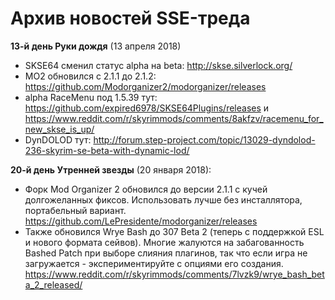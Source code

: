 # Архив новостей SSE-треда

**13-й день Руки дождя** (13 апреля 2018)
+ SKSE64 сменил статус alpha на beta: http://skse.silverlock.org/
+ MO2 обновился с 2.1.1 до 2.1.2: https://github.com/Modorganizer2/modorganizer/releases
+ alpha RaceMenu под 1.5.39 тут: https://github.com/expired6978/SKSE64Plugins/releases и https://www.reddit.com/r/skyrimmods/comments/8akfzv/racemenu_for_new_skse_is_up/
+ DynDOLOD тут: http://forum.step-project.com/topic/13029-dyndolod-236-skyrim-se-beta-with-dynamic-lod/

**20-й день Утренней звезды** (20 января 2018):
+ Форк Mod Organizer 2 обновился до версии 2.1.1 с кучей долгожеланных фиксов. Использовать лучше без инсталлятора, портабельный вариант. https://github.com/LePresidente/modorganizer/releases
+ Также обновился Wrye Bash до 307 Beta 2 (теперь с поддержкой ESL и нового формата сейвов). Многие жалуются на забагованность Bashed Patch при выборе слияния плагинов, так что если игра не загружается - экспериментируйте с опциями его создания. https://www.reddit.com/r/skyrimmods/comments/7lvzk9/wrye_bash_beta_2_released/

